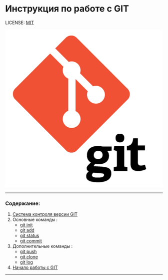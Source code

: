 # Инструкция по работе с GIT

LICENSE: [MIT](./license.md)

![git-logo](./img/git_logo.png)

---

### Содержание:
1. [Система контроля версии GIT](./about.md)
2. Основные команды :
    * [git init](./commands/init.md)
    * [git add](./commands/add.md)
    * [git status](./commands/status.md)
    * [git commit](./commands/commit.md)
3. Дополнительные команды :
    * [git push](./commands/push.md)
    * [git clone](./commands/clone.md)
    * [git log](./commands/log.md)
4. [Начало работы с GIT](./start.md)
---